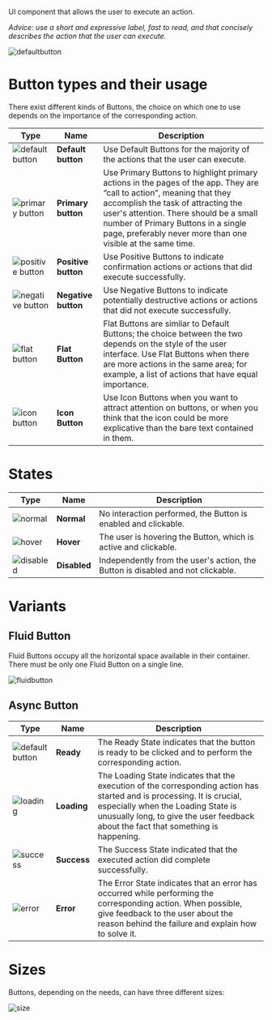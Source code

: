 UI component that allows the user to execute an action.

_Advice: use a short and expressive label, fast to read, and that concisely describes the action that the user can execute._

![defaultbutton](https://user-images.githubusercontent.com/10867086/35729079-e11273c6-080d-11e8-8044-061366af23f3.jpg)

# Button types and their usage

There exist different kinds of Buttons, the choice on which one to use depends on the importance of the corresponding action.

| Type                                                                                                                     | Name                | Description                                                                                                                                                                                                                                                                                                 |
| ------------------------------------------------------------------------------------------------------------------------ | ------------------- | ----------------------------------------------------------------------------------------------------------------------------------------------------------------------------------------------------------------------------------------------------------------------------------------------------------- |
| ![default button](https://user-images.githubusercontent.com/10867086/35727631-0bdde0ea-0809-11e8-85d6-b3b2ec85afab.jpg)  | **Default button**  | Use Default Buttons for the majority of the actions that the user can execute.                                                                                                                                                                                                                              |
| ![primary button](https://user-images.githubusercontent.com/10867086/35727704-53198022-0809-11e8-9e4d-fd5551c7503d.jpg)  | **Primary button**  | Use Primary Buttons to highlight primary actions in the pages of the app. They are “call to action”, meaning that they accomplish the task of attracting the user's attention. There should be a small number of Primary Buttons in a single page, preferably never more than one visible at the same time. |
| ![positive button](https://user-images.githubusercontent.com/10867086/35727745-7469deac-0809-11e8-8c82-4a520b26226f.jpg) | **Positive button** | Use Positive Buttons to indicate confirmation actions or actions that did execute successfully.                                                                                                                                                                                                             |
| ![negative button](https://user-images.githubusercontent.com/10867086/35727764-82327954-0809-11e8-994a-cc518c2e2201.jpg) | **Negative button** | Use Negative Buttons to indicate potentially destructive actions or actions that did not execute successfully.                                                                                                                                                                                              |
| ![flat button](https://user-images.githubusercontent.com/10867086/35727788-92731c7e-0809-11e8-8b7d-ce65ebda3915.jpg)     | **Flat Button**     | Flat Buttons are similar to Default Buttons; the choice between the two depends on the style of the user interface. Use Flat Buttons when there are more actions in the same area; for example, a list of actions that have equal importance.                                                               |
| ![icon button](https://user-images.githubusercontent.com/10867086/35727803-a7c71aa8-0809-11e8-9a4b-6f47bf0dcc34.jpg)     | **Icon Button**     | Use Icon Buttons when you want to attract attention on buttons, or when you think that the icon could be more explicative than the bare text contained in them.                                                                                                                                             |

# States

| Type                                                                                                              | Name         | Description                                                                     |
| ----------------------------------------------------------------------------------------------------------------- | ------------ | ------------------------------------------------------------------------------- |
| ![normal](https://user-images.githubusercontent.com/10867086/35728074-a28dd80a-080a-11e8-8cfc-ad45987d4db6.jpg)   | **Normal**   | No interaction performed, the Button is enabled and clickable.                  |
| ![hover](https://user-images.githubusercontent.com/10867086/35728088-aee38186-080a-11e8-8b49-85e54155c2af.jpg)    | **Hover**    | The user is hovering the Button, which is active and clickable.                 |
| ![disabled](https://user-images.githubusercontent.com/10867086/35728396-be2655aa-080b-11e8-8cf6-d8aa87ba5cee.jpg) | **Disabled** | Independently from the user's action, the Button is disabled and not clickable. |

# Variants

## Fluid Button

Fluid Buttons occupy all the horizontal space available in their container. There must be only one Fluid Button on a single line.

![fluidbutton](https://user-images.githubusercontent.com/10867086/35729101-f20a324a-080d-11e8-9194-5c485790c253.jpg)

## Async Button

| Type                                                                                                                    | Name        | Description                                                                                                                                                                                                                                         |
| ----------------------------------------------------------------------------------------------------------------------- | ----------- | --------------------------------------------------------------------------------------------------------------------------------------------------------------------------------------------------------------------------------------------------- |
| ![default button](https://user-images.githubusercontent.com/10867086/35727631-0bdde0ea-0809-11e8-85d6-b3b2ec85afab.jpg) | **Ready**   | The Ready State indicates that the button is ready to be clicked and to perform the corresponding action.                                                                                                                                           |
| ![loading](https://user-images.githubusercontent.com/10867086/35728677-aa0abe20-080c-11e8-878f-fba963ea4b1c.jpg)        | **Loading** | The Loading State indicates that the execution of the corresponding action has started and is processing. It is crucial, especially when the Loading State is unusually long, to give the user feedback about the fact that something is happening. |
| ![success](https://user-images.githubusercontent.com/10867086/35728705-bb1786ee-080c-11e8-9ed1-1431534f9bac.jpg)        | **Success** | The Success State indicated that the executed action did complete successfully.                                                                                                                                                                     |
| ![error](https://user-images.githubusercontent.com/10867086/35728860-416bd29a-080d-11e8-8425-eb055c2c2f4e.jpg)          | **Error**   | The Error State indicates that an error has occurred while performing the corresponding action. When possible, give feedback to the user about the reason behind the failure and explain how to solve it.                                           |

# Sizes

Buttons, depending on the needs, can have three different sizes:

![size](https://user-images.githubusercontent.com/10867086/35728991-9ea252a4-080d-11e8-8e63-ba33c3c7a778.jpg)
